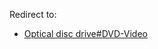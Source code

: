 Redirect to:

*   [Optical disc drive#DVD-Video](/index.php/Optical_disc_drive#DVD-Video "Optical disc drive")
